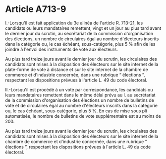 # Article A713-9

I.-Lorsqu'il est fait application du 3e alinéa de l'article R. 713-21, les candidats ou leurs mandataires remettent, vingt et un jour au plus tard avant le dernier jour du scrutin, au secrétariat de la commission d'organisation des élections, un nombre de circulaires égal au nombre d'électeurs inscrits dans la catégorie ou, le cas échéant, sous-catégorie, plus 5 % afin de les joindre à l'envoi des instruments de vote aux électeurs.

Au plus tard treize jours avant le dernier jour du scrutin, les circulaires des candidats sont mises à la disposition des électeurs sur le site internet de la plate-forme de vote à distance et sur le site internet de la chambre de commerce et d'industrie concernée, dans une rubrique “ élections ”, respectant les dispositions prévues à l'article L. 49 du code électoral.

II.-Lorsqu'il est procédé à un vote par correspondance, les candidats ou leurs mandataires remettent dans le même délai prévu au I. au secrétariat de la commission d'organisation des élections un nombre de bulletins de vote et de circulaires égal au nombre d'électeurs inscrits dans la catégorie ou, le cas échéant, sous-catégorie, plus 5 %. En cas de mise sous pli automatisée, le nombre de bulletins de vote supplémentaire est au moins de 200.

Au plus tard treize jours avant le dernier jour du scrutin, les circulaires des candidats sont mises à la disposition des électeurs sur le site internet de la chambre de commerce et d'industrie concernée, dans une rubrique “ élections ”, respectant les dispositions prévues à l'article L. 49 du code électoral.
